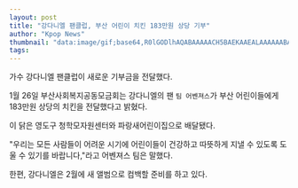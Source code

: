 ```yaml
---
layout: post
title: "강다니엘 팬클럽, 부산 어린이 치킨 183만원 상당 기부"
author: "Kpop News"
thumbnail: "data:image/gif;base64,R0lGODlhAQABAAAAACH5BAEKAAEALAAAAAABAAEAAAICTAEAOw=="
tags: 
---
```



가수 강다니엘 팬클럽이 새로운 기부금을 전달했다.

1월 26일 부산사회복지공동모금회는 강다니엘의 팬 `팀 어벤져스`가 부산 어린이들에게 183만원 상당의 치킨을 전달했다고 밝혔다.

이 닭은 영도구 청학모자원센터와 파랑새어린이집으로 배달됐다.

"우리는 모든 사람들이 어려운 시기에 어린이들이 건강하고 따뜻하게 지낼 수 있도록 도울 수 있기를 바랍니다,"라고 어벤져스 팀은 말했다.

한편, 강다니엘은 2월에 새 앨범으로 컴백할 준비를 하고 있다.